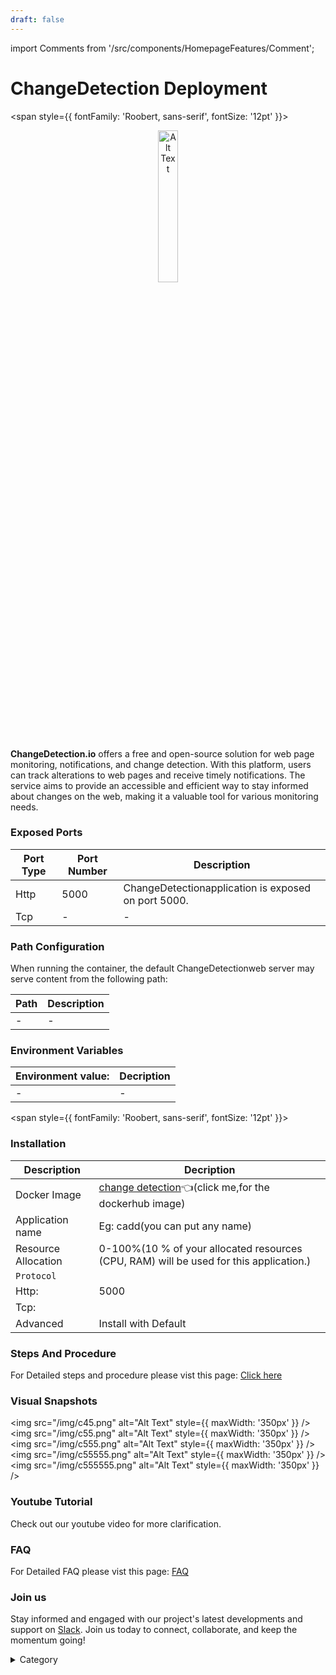 ```yaml
---
draft: false
---
```

import Comments from '/src/components/HomepageFeatures/Comment';





# ChangeDetection Deployment

<span style={{ fontFamily: 'Roobert, sans-serif', fontSize: '12pt' }}>

<p align="center">
  <img src="/img/aac.png" alt="Alt Text" width="25%"/>
</p> 

**ChangeDetection.io** offers a free and open-source solution for web page monitoring, notifications, and change detection. With this platform, users can track alterations to web pages and receive timely notifications. The service aims to provide an accessible and efficient way to stay informed about changes on the web, making it a valuable tool for various monitoring needs.


### Exposed Ports

| Port Type | Port Number | Description                               |
| --------- | ----------- | ----------------------------------------- |
| Http      | 5000          | ChangeDetectionapplication is exposed on port 5000.  |
| Tcp       | -           | -             |

### Path Configuration

When running the container, the default ChangeDetectionweb server may serve content from the following path:

| Path                            | Description                                     |
| ------------------------------- | ----------------------------------------------- |
| -   | - |


### Environment Variables


|   **Environment value:**          | Decription                                                                                                               | 
| --------------------- | ------                                                                                                                   | 
|-       |  -                              |

</span>


<span style={{ fontFamily: 'Roobert, sans-serif', fontSize: '12pt' }}>

### Installation

|  Description          | Decription                                                                                                               | 
| --------------------- | ------                                                                                                                   | 
| Docker Image          |   [change detection](https://hub.docker.com/r/linuxserver/changedetection.io)👈(click me,for the dockerhub image)                       |
| Application name      |  Eg: cadd(you can put any name)                                                                                        | 
| Resource Allocation   |  0-100%(10 % of your allocated resources (CPU, RAM) will be used for this application.)                                  | 
| `Protocol`            |                                                                                                                          | 
|  Http:                | 5000                                                                                                                     |
|  Tcp:                 |                                                                                                                          | 
|    Advanced           |    Install with Default                                                                                                  |


### Steps And Procedure

For Detailed steps and procedure please vist this page: [Click here](https://techscaleinfinite.github.io/introduction/cloud-float/Steps%20and%20procedure)



### Visual Snapshots
<img src="/img/c45.png" alt="Alt Text" style={{ maxWidth: '350px' }} /> <img src="/img/c55.png" alt="Alt Text" style={{ maxWidth: '350px' }} /> <img src="/img/c555.png" alt="Alt Text" style={{ maxWidth: '350px' }} /> <img src="/img/c55555.png" alt="Alt Text" style={{ maxWidth: '350px' }} /> <img src="/img/c555555.png" alt="Alt Text" style={{ maxWidth: '350px' }} />



### Youtube Tutorial&#x20;

Check out our youtube video for more clarification.



### FAQ

For Detailed FAQ please vist this page: [FAQ](https://techscaleinfinite.github.io/FAQ)

### Join us

Stay informed and engaged with our project's latest developments and support on [Slack](https://app.slack.com/client/T04QS32JX6E/C04QKEWE146). Join us today to connect, collaborate, and keep the momentum going!

<details>

<summary>Category</summary>

Kubernetes, cloud computing, DevOps, cloud services, hosting platform, container orchestration, cloud infrastructure, cloud deployment, cloud management, cloud technology, cloud solutions, caddy

</details>

</span>



<Comments />